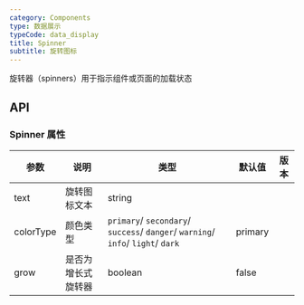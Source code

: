 ```yaml
---
category: Components
type: 数据展示
typeCode: data_display
title: Spinner
subtitle: 旋转图标
---
```


旋转器（spinners）用于指示组件或页面的加载状态

## API

### Spinner 属性

| 参数        | 说明       | 类型                                                                                | 默认值        | 版本  |
|-----------|----------|-----------------------------------------------------------------------------------|------------|-----|
| text      | 旋转图标文本   | string                                                                            |        |     |
| colorType | 颜色类型     | `primary`/ `secondary`/ `success`/ `danger`/ `warning`/ `info`/ `light`/ `dark`   | primary    |     |
| grow      | 是否为增长式旋转器  | boolean                                                | false      |     |
